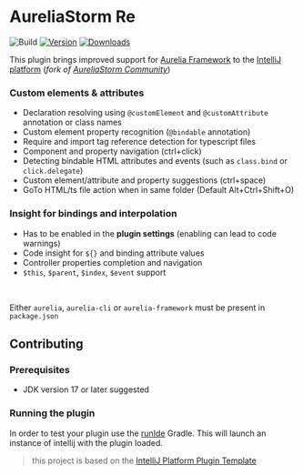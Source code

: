 # AureliaStorm Re

![Build](https://github.com/Readock/AureliaStormRe/workflows/Build/badge.svg)
[![Version](https://img.shields.io/jetbrains/plugin/v/27000-aureliastorm-re.svg)](https://plugins.jetbrains.com/plugin/27000-aureliastorm-re)
[![Downloads](https://img.shields.io/jetbrains/plugin/d/27000-aureliastorm-re.svg)](https://plugins.jetbrains.com/plugin/27000-aureliastorm-re)

<!-- Plugin description -->

This plugin brings improved support for [Aurelia Framework](https://aurelia.io) to
the [IntelliJ platform](https://www.jetbrains.com/products.html?fromMenu#lang=js&type=ide) (_fork
of [AureliaStorm Community](https://github.com/CollinHerber/AureliaStorm)_)

### Custom elements & attributes

* Declaration resolving using `@customElement` and `@customAttribute` annotation or class names
* Custom element property recognition (`@bindable` annotation)
* Require and import tag reference detection for typescript files
* Component and property navigation (ctrl+click)
* Detecting bindable HTML attributes and events (such as `class.bind` or `click.delegate`)
* Custom element/attribute and property suggestions (ctrl+space)
* GoTo HTML/ts file action when in same folder (Default Alt+Ctrl+Shift+O)

### Insight for bindings and interpolation

* Has to be enabled in the **plugin settings** (enabling can lead to code warnings)
* Code insight for `${}` and binding attribute values
* Controller properties completion and navigation
* `$this`, `$parent`, `$index`, `$event` support

<br>

Either `aurelia`, `aurelia-cli` or `aurelia-framework` must be present in `package.json`


<!-- Plugin description end -->

## Contributing

### Prerequisites

* JDK version 17 or later suggested

### Running the plugin

In order to test your plugin use the [runIde](https://plugins.jetbrains.com/docs/intellij/configuring-plugin-project.html#run-ide-task)
Gradle. This will launch an instance of intellij with the plugin loaded.

> this project is based on the [IntelliJ Platform Plugin Template](https://github.com/JetBrains/intellij-platform-plugin-template)